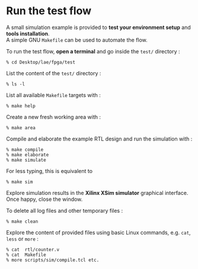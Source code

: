 # Run the test flow

A small simulation example is provided to **test your environment setup** and **tools installation**.<br/>
A simple GNU `Makefile` can be used to automate the flow.

To run the test flow, **open a terminal** and go inside the `test/` directory :


```
% cd Desktop/lae/fpga/test
```

List the content of the `test/` directory :

```
% ls -l
```


List all available `Makefile` targets with :

```
% make help
```

Create a new fresh working area with :

```
% make area
```


Compile and elaborate the example RTL design and run the simulation with :

```
% make compile
% make elaborate
% make simulate
```

For less typing, this is equivalent to

```
% make sim
```

Explore simulation results in the **Xilinx XSim simulator** graphical interface. Once happy, close the window.

To delete all log files and other temporary files :

```
% make clean
```

Explore the content of provided files using basic Linux commands, e.g. `cat`, `less` or `more` :

```
% cat  rtl/counter.v
% cat  Makefile
% more scripts/sim/compile.tcl etc.
```
